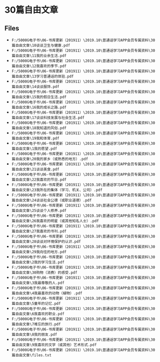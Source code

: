 # 30篇自由文章

## Files

- `F:/5000G电子书\06-书库更新（201911）\2019.10\普通话学习APP会员专属资料\30篇自由文章\10谈谈卫生与健康.pdf`
- `F:/5000G电子书\06-书库更新（201911）\2019.10\普通话学习APP会员专属资料\30篇自由文章\11我的业余生活.pdf`
- `F:/5000G电子书\06-书库更新（201911）\2019.10\普通话学习APP会员专属资料\30篇自由文章\12我喜欢的季节.pdf`
- `F:/5000G电子书\06-书库更新（201911）\2019.10\普通话学习APP会员专属资料\30篇自由文章\13学习普通话的体验.pdf`
- `F:/5000G电子书\06-书库更新（201911）\2019.10\普通话学习APP会员专属资料\30篇自由文章\14谈谈服饰.pdf`
- `F:/5000G电子书\06-书库更新（201911）\2019.10\普通话学习APP会员专属资料\30篇自由文章\15我的假日生活.pdf`
- `F:/5000G电子书\06-书库更新（201911）\2019.10\普通话学习APP会员专属资料\30篇自由文章\16我的成长之路.pdf`
- `F:/5000G电子书\06-书库更新（201911）\2019.10\普通话学习APP会员专属资料\30篇自由文章\17谈谈科技发展与社会生活.pdf`
- `F:/5000G电子书\06-书库更新（201911）\2019.10\普通话学习APP会员专属资料\30篇自由文章\18我知道的风俗.pdf`
- `F:/5000G电子书\06-书库更新（201911）\2019.10\普通话学习APP会员专属资料\30篇自由文章\19我和体育.pdf`
- `F:/5000G电子书\06-书库更新（201911）\2019.10\普通话学习APP会员专属资料\30篇自由文章\1我的愿望.pdf`
- `F:/5000G电子书\06-书库更新（201911）\2019.10\普通话学习APP会员专属资料\30篇自由文章\20我的家乡（或熟悉的地方）.pdf`
- `F:/5000G电子书\06-书库更新（201911）\2019.10\普通话学习APP会员专属资料\30篇自由文章\21谈谈美食.pdf`
- `F:/5000G电子书\06-书库更新（201911）\2019.10\普通话学习APP会员专属资料\30篇自由文章\22我喜欢的节日.pdf`
- `F:/5000G电子书\06-书库更新（201911）\2019.10\普通话学习APP会员专属资料\30篇自由文章\23我所在的集体（学习、机关、公司）.pdf`
- `F:/5000G电子书\06-书库更新（201911）\2019.10\普通话学习APP会员专属资料\30篇自由文章\24谈谈社会公德（或职业道德）.pdf`
- `F:/5000G电子书\06-书库更新（201911）\2019.10\普通话学习APP会员专属资料\30篇自由文章\25谈谈个人修养.pdf`
- `F:/5000G电子书\06-书库更新（201911）\2019.10\普通话学习APP会员专属资料\30篇自由文章\26我喜欢的明星（或其他知名人士）.pdf`
- `F:/5000G电子书\06-书库更新（201911）\2019.10\普通话学习APP会员专属资料\30篇自由文章\27我喜欢的书刊.pdf`
- `F:/5000G电子书\06-书库更新（201911）\2019.10\普通话学习APP会员专属资料\30篇自由文章\28谈谈对环境保护的认识.pdf`
- `F:/5000G电子书\06-书库更新（201911）\2019.10\普通话学习APP会员专属资料\30篇自由文章\29我向往的地方.pdf`
- `F:/5000G电子书\06-书库更新（201911）\2019.10\普通话学习APP会员专属资料\30篇自由文章\2我的学习生活.pdf`
- `F:/5000G电子书\06-书库更新（201911）\2019.10\普通话学习APP会员专属资料\30篇自由文章\30购物（消费）的感受.pdf`
- `F:/5000G电子书\06-书库更新（201911）\2019.10\普通话学习APP会员专属资料\30篇自由文章\3我最尊敬的人.pdf`
- `F:/5000G电子书\06-书库更新（201911）\2019.10\普通话学习APP会员专属资料\30篇自由文章\4我最喜欢的动物（植物）.pdf`
- `F:/5000G电子书\06-书库更新（201911）\2019.10\普通话学习APP会员专属资料\30篇自由文章\5童年的记忆.pdf`
- `F:/5000G电子书\06-书库更新（201911）\2019.10\普通话学习APP会员专属资料\30篇自由文章\6我喜欢的职业.pdf`
- `F:/5000G电子书\06-书库更新（201911）\2019.10\普通话学习APP会员专属资料\30篇自由文章\7难忘的旅行.pdf`
- `F:/5000G电子书\06-书库更新（201911）\2019.10\普通话学习APP会员专属资料\30篇自由文章\8我的朋友.pdf`
- `F:/5000G电子书\06-书库更新（201911）\2019.10\普通话学习APP会员专属资料\30篇自由文章\9我喜欢的文学（或其他）艺术形式.pdf`
- `F:/5000G电子书\06-书库更新（201911）\2019.10\普通话学习APP会员专属资料\30篇自由文章\files.txt`
